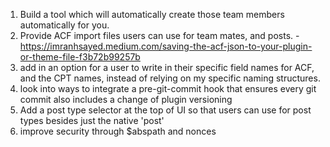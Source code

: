1. Build a tool which will automatically create those team members automatically for you.
2. Provide ACF import files users can use for team mates, and posts. - https://imranhsayed.medium.com/saving-the-acf-json-to-your-plugin-or-theme-file-f3b72b99257b
3. add in an option for a user to write in their specific field names for ACF, and the CPT names, instead of relying on my specific naming structures. 
4. look into ways to integrate a pre-git-commit hook that ensures every git commit also includes a change of plugin versioning
5. Add a post type selector at the top of UI so that users can use for post types besides just the native 'post'
6. improve security through $abspath and nonces
